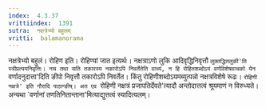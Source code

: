 ```yaml
---
index:  4.3.37
vrittiindex:  1391
sutra:  नक्षत्रेभ्यो बहुलम्
vritti:  balamanorama 
---
```


नक्षत्रेभ्यो बहुलं। रोहिण इति। रोहिण्यां जात इत्यर्थः। नक्षत्राऽणो लुकि आदिवृद्धिनिवृत्तौ `लुक्तद्धितलुकी'ति स्त्रीप्रत्ययनिवृत्तिः। नच तथा सति तकारस्य नकारोऽपि निवर्तेतेति वाच्यं, न हि रोहितशब्दोऽयं वर्णविशेषवाचको येन `वर्णादनुदात्ता'दिति ङीपो निवृत्तौ तकारोऽपि निवर्तेत। किंतु रोहिणीशब्दोऽयमब्युत्पन्नो नक्षत्रविशेषे रूढः। `रोहिणी नक्षत्रे' इति गौरादि पाठान्ङीष्। अत एव `रोहिणी नक्षत्रं प्रजापतिर्देवते'त्यादौ अन्तोदात्तत्वं श्रूयमाणं न विरुध्यते। अन्यथा `वर्णानां तणतिनितान्ताना'मित्याद्युत्तत्वं स्यादित्यलम्।

